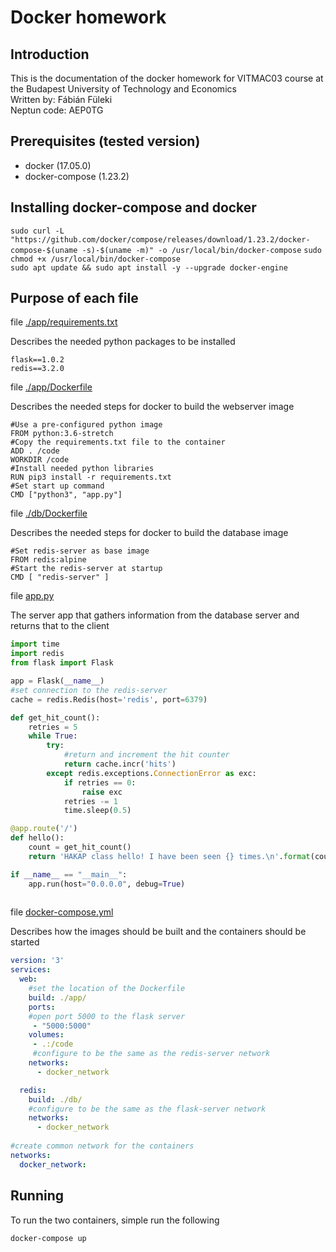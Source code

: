 
# Docker homework
## Introduction
This is the documentation of the docker homework for VITMAC03 course at the Budapest University of Technology and Economics  
Written by: Fábián Füleki  
Neptun code: AEP0TG

## Prerequisites (tested version)

- docker (17.05.0)  
- docker-compose (1.23.2)

## Installing docker-compose and docker

`sudo curl -L "https://github.com/docker/compose/releases/download/1.23.2/docker-compose-$(uname -s)-$(uname -m)" -o /usr/local/bin/docker-compose`
`sudo chmod +x /usr/local/bin/docker-compose`  
`sudo apt update && sudo apt install -y --upgrade docker-engine`

## Purpose of each file

file [./app/requirements.txt](./app/requirements.txt)

Describes the needed python packages to be installed

```
flask==1.0.2
redis==3.2.0

```


file [./app/Dockerfile](./app/Dockerfile)

Describes the needed steps for docker to build the webserver image

```
#Use a pre-configured python image
FROM python:3.6-stretch
#Copy the requirements.txt file to the container
ADD . /code
WORKDIR /code
#Install needed python libraries
RUN pip3 install -r requirements.txt
#Set start up command
CMD ["python3", "app.py"]

```


file [./db/Dockerfile](./db/Dockerfile)

Describes the needed steps for docker to build the database image

```
#Set redis-server as base image
FROM redis:alpine
#Start the redis-server at startup
CMD [ "redis-server" ]

```


file [app.py](app.py)

The server app that gathers information from the database server and returns that to the client

```python
import time
import redis
from flask import Flask

app = Flask(__name__)
#set connection to the redis-server
cache = redis.Redis(host='redis', port=6379)

def get_hit_count():
    retries = 5
    while True:
        try:
            #return and increment the hit counter
            return cache.incr('hits')
        except redis.exceptions.ConnectionError as exc:
            if retries == 0:
                raise exc
            retries -= 1
            time.sleep(0.5)

@app.route('/')
def hello():
    count = get_hit_count()
    return 'HAKAP class hello! I have been seen {} times.\n'.format(count)

if __name__ == "__main__":
    app.run(host="0.0.0.0", debug=True)
    
```
    

file [docker-compose.yml](docker-compose.yml)

Describes how the images should be built and the containers should be started

```yaml
version: '3'
services:
  web:
    #set the location of the Dockerfile
    build: ./app/
    ports:
    #open port 5000 to the flask server
     - "5000:5000"
    volumes:
     - .:/code
     #configure to be the same as the redis-server network
    networks:
      - docker_network

  redis:
    build: ./db/
    #configure to be the same as the flask-server network
    networks:
      - docker_network
  
#create common network for the containers
networks:
  docker_network:

```
  

## Running

To run the two containers, simple run the following

`docker-compose up`
